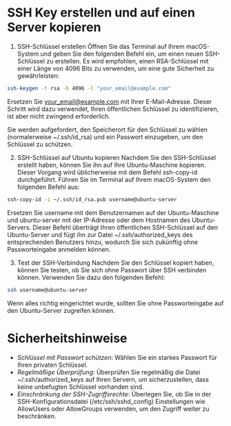 # SSH Key erstellen und auf einen Server kopieren

1. SSH-Schlüssel erstellen
Öffnen Sie das Terminal auf Ihrem macOS-System und geben Sie den folgenden Befehl ein, um einen neuen SSH-Schlüssel zu erstellen. Es wird empfohlen, einen RSA-Schlüssel mit einer Länge von 4096 Bits zu verwenden, um eine gute Sicherheit zu gewährleisten:

```sh
ssh-keygen -t rsa -b 4096 -C "your_email@example.com"
```

Ersetzen Sie your_email@example.com mit Ihrer E-Mail-Adresse. Dieser Schritt wird dazu verwendet, Ihren öffentlichen Schlüssel zu identifizieren, ist aber nicht zwingend erforderlich.

Sie werden aufgefordert, den Speicherort für den Schlüssel zu wählen (normalerweise ~/.ssh/id_rsa) und ein Passwort einzugeben, um den Schlüssel zu schützen.

2. SSH-Schlüssel auf Ubuntu kopieren
Nachdem Sie den SSH-Schlüssel erstellt haben, können Sie ihn auf Ihre Ubuntu-Maschine kopieren. Dieser Vorgang wird üblicherweise mit dem Befehl ssh-copy-id durchgeführt. Führen Sie im Terminal auf Ihrem macOS-System den folgenden Befehl aus:
```sh
ssh-copy-id -i ~/.ssh/id_rsa.pub username@ubuntu-server
```

Ersetzen Sie username mit dem Benutzernamen auf der Ubuntu-Maschine und ubuntu-server mit der IP-Adresse oder dem Hostnamen des Ubuntu-Servers. Dieser Befehl überträgt Ihren öffentlichen SSH-Schlüssel auf den Ubuntu-Server und fügt ihn zur Datei ~/.ssh/authorized_keys des entsprechenden Benutzers hinzu, wodurch Sie sich zukünftig ohne Passworteingabe anmelden können.

3. Test der SSH-Verbindung
Nachdem Sie den Schlüssel kopiert haben, können Sie testen, ob Sie sich ohne Passwort über SSH verbinden können. Verwenden Sie dazu den folgenden Befehl:

```sh
ssh username@ubuntu-server
```
Wenn alles richtig eingerichtet wurde, sollten Sie ohne Passworteingabe auf den Ubuntu-Server zugreifen können.


# Sicherheitshinweise
- *Schlüssel mit Passwort schützen*: Wählen Sie ein starkes Passwort für Ihren privaten Schlüssel.
- *Regelmäßige Überprüfung*: Überprüfen Sie regelmäßig die Datei ~/.ssh/authorized_keys auf Ihren Servern, um sicherzustellen, dass keine unbefugten Schlüssel vorhanden sind.
- *Einschränkung der SSH-Zugriffsrechte*: Überlegen Sie, ob Sie in der SSH-Konfigurationsdatei (/etc/ssh/sshd_config) Einstellungen wie AllowUsers oder AllowGroups verwenden, um den Zugriff weiter zu beschränken.